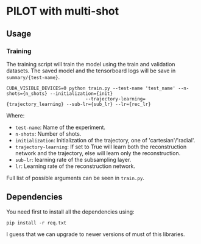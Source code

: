# PILOT with multi-shot

## Usage
### Training
The training script will train the model using the train and validation datasets. 
The saved model and the tensorboard logs will be save in `summary/{test-name}`. 
```
CUDA_VISIBLE_DEVICES=0 python train.py --test-name 'test_name' --n-shots={n_shots} --initialization={init} 
                             --trajectory-learning={trajectory_learning} --sub-lr={sub_lr} --lr={rec_lr} 
```
Where:
- `test-name`: Name of the experiment.  
- `n-shots`: Number of shots.  
- `initialization`: Initialization of the trajectory, one of 'cartesian'/'radial'.  
- `trajectory-learning`: If set to True will learn both the reconstruction network and the trajectory, else will learn only the reconstruction.  
- `sub-lr`: learning rate of the subsampling layer.  
- `lr`: Learning rate of the reconstruction network.  
 
Full list of possible arguments can be seen in `train.py`.  

## Dependencies
You need first to install all the dependencies using:
```
pip install -r req.txt
```
I guess that we can upgrade to newer versions of must of this libraries.